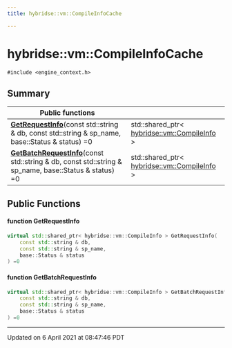 ```yaml
---
title: hybridse::vm::CompileInfoCache

---
```

# hybridse::vm::CompileInfoCache



`#include <engine_context.h>`

## Summary


|  Public functions|            |
| -------------- | -------------- |
|**[GetRequestInfo](hybridse/usage/api/c++/Classes/classhybridse_1_1vm_1_1_compile_info_cache.md#function-getrequestinfo)**(const std::string & db, const std::string & sp_name, base::Status & status) =0| std::shared_ptr< [hybridse::vm::CompileInfo](hybridse/usage/api/c++/Classes/classhybridse_1_1vm_1_1_compile_info.md) >  |
|**[GetBatchRequestInfo](hybridse/usage/api/c++/Classes/classhybridse_1_1vm_1_1_compile_info_cache.md#function-getbatchrequestinfo)**(const std::string & db, const std::string & sp_name, base::Status & status) =0| std::shared_ptr< [hybridse::vm::CompileInfo](hybridse/usage/api/c++/Classes/classhybridse_1_1vm_1_1_compile_info.md) >  |

## Public Functions

#### function GetRequestInfo

```cpp
virtual std::shared_ptr< hybridse::vm::CompileInfo > GetRequestInfo(
    const std::string & db,
    const std::string & sp_name,
    base::Status & status
) =0
```


#### function GetBatchRequestInfo

```cpp
virtual std::shared_ptr< hybridse::vm::CompileInfo > GetBatchRequestInfo(
    const std::string & db,
    const std::string & sp_name,
    base::Status & status
) =0
```


-------------------------------

Updated on  6 April 2021 at 08:47:46 PDT